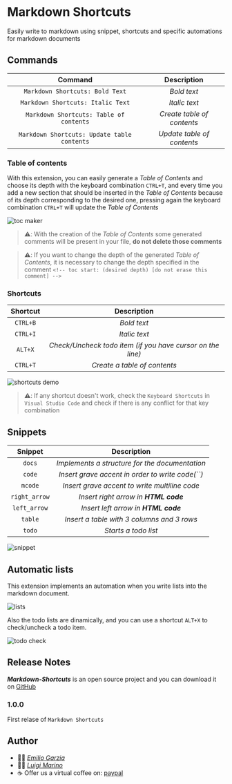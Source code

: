 # Markdown Shortcuts

Easily write to markdown using snippet, shortcuts and specific automations for markdown documents

## Commands

| Command | Description |
|:-:|:-:|
| `Markdown Shortcuts: Bold Text` | *Bold text* |
| `Markdown Shortcuts: Italic Text` | *Italic text* |
| `Markdown Shortcuts: Table of contents` | *Create table of contents* |
| `Markdown Shortcuts: Update table contents` | *Update table of contents* |

### Table of contents

With this extension, you can easily generate a *Table of Contents* and choose its depth with the keyboard combination `CTRL+T`, and every time you add a new section that should be inserted in the *Table of Contents* because of its depth corresponding to the desired one, pressing again the keyboard combination `CTRL+T` will update the *Table of Contents*

![toc maker](https://github.com/EmilioGarzia/Markdown-Shortcuts/blob/master/images/toc_maker.gif?raw=true)

> ⚠️: With the creation of the *Table of Contents* some generated comments will be present in your file, **do not delete those comments**

> ⚠️: If you want to change the depth of the generated *Table of Contents*, it is necessary to change the depth specified in the comment `<!-- toc start: (desired depth) [do not erase this comment] -->`

### Shortcuts 

| Shortcut | Description |
|:-:|:-:|
| `CTRL+B` | *Bold text* |
| `CTRL+I` | *Italic text* |
| `ALT+X` | *Check/Uncheck todo item (if you have cursor on the line)* |
| `CTRL+T` | *Create a table of contents* |

![shortcuts demo](https://github.com/EmilioGarzia/Markdown-Shortcuts/blob/master/images/bold_italic.gif?raw=true)

> ⚠️: If any shortcut doesn't work, check the `Keyboard Shortcuts` in `Visual Studio Code` and check if there is any conflict for that key combination

## Snippets 

| Snippet | Description |
|:-:|:-:|
| `docs` | *Implements a structure for the documentation* |
| `code` | *Insert grave accent in order to write code(``)* |
| `mcode` | *Insert grave accent to write multiline code* |
| `right_arrow` | *Insert right arrow in **HTML code*** |
| `left_arrow` | *Insert left arrow in **HTML code*** |
| `table` | *Insert a table with 3 columns and 3 rows* |
| `todo` | *Starts a todo list* |

![snippet](https://github.com/EmilioGarzia/Markdown-Shortcuts/blob/master/images/snippet.gif?raw=true)

## Automatic lists

This extension implements an automation when you write lists into the markdown document.

![lists](https://github.com/EmilioGarzia/Markdown-Shortcuts/blob/master/images/list.gif?raw=true)

Also the todo lists are dinamically, and you can use a shortcut `ALT+X` to check/uncheck a todo item.

![todo check](https://github.com/EmilioGarzia/Markdown-Shortcuts/blob/master/images/todo.gif?raw=true)

## Release Notes

***Markdown-Shortcuts*** is an open source project and you can download it on [GitHub](https://github.com/EmilioGarzia/Markdown-Shortcuts)

### 1.0.0

First relase of `Markdown Shortcuts`

## Author

- 🧑‍💻 [*Emilio Garzia*](https://github.com/EmilioGarzia)
- 🧑‍💻 [*Luigi Marino*](https://github.com/luigimarino01)
- ☕ Offer us a virtual coffee on: [paypal](https://www.paypal.me/luigimarino2001?locale.x=it_IT)